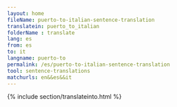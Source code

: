 ```yaml
---
layout: home
fileName: puerto-to-italian-sentence-translation
translatein: puerto_to_italian
folderName : translate
lang: es
from: es
to: it
langname: puerto-to
permalink: /es/puerto-to-italian-sentence-translation
tool: sentence-translations
matchurls: en&&es&&it
---
```

{% include section/translateinto.html %}
